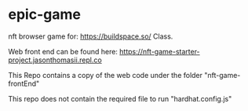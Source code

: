 # epic-game
 nft browser game for: 
https://buildspace.so/ Class.

Web front end can be found here: 
https://nft-game-starter-project.jasonthomasii.repl.co

This Repo contains a copy of the web code under the folder "nft-game-frontEnd" 

This repo does not contain the required file to run "hardhat.config.js" 
